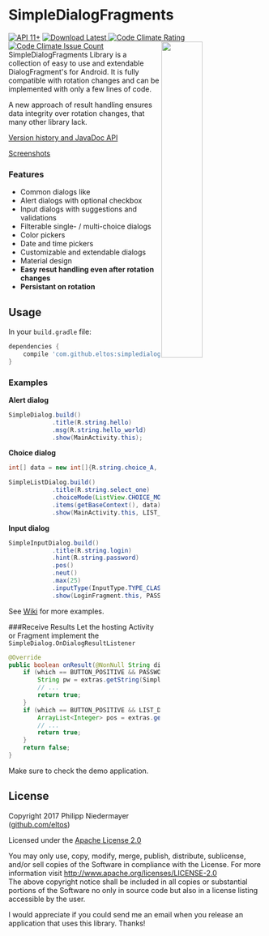 # SimpleDialogFragments

[ ![API 11+](https://img.shields.io/badge/API-11+-lightgrey.svg)](https://developer.android.com/about/versions/android-3.0.html)
[ ![Download Latest](https://api.bintray.com/packages/eltos/simpledialogfragments/SimpleDialogFragment/images/download.svg) ](https://bintray.com/eltos/simpledialogfragments/SimpleDialogFragment/_latestVersion)
[![Code Climate Rating](https://codeclimate.com/github/eltos/SimpleDialogFragments/badges/gpa.svg)](https://codeclimate.com/github/eltos/SimpleDialogFragments)
[![Code Climate Issue Count](https://img.shields.io/codeclimate/issues/github/eltos/SimpleDialogFragments.svg)](https://codeclimate.com/github/eltos/SimpleDialogFragments)
 
<img width="40%" align="right" src="https://github.com/eltos/SimpleDialogFragments/raw/master/wiki/simplecolorwheeldialog.png"/>
  
SimpleDialogFragments Library is a collection of easy to use and extendable DialogFragment's for Android.
It is fully compatible with rotation changes and can be implemented with only a few lines of code.

A new approach of result handling ensures data integrity over rotation changes, that many other library lack.


[Version history and JavaDoc API](https://eltos.github.io/SimpleDialogFragments/)

[Screenshots](https://github.com/eltos/SimpleDialogFragments/wiki/Showcase)


### Features

* Common dialogs like
 * Alert dialogs with optional checkbox
 * Input dialogs with suggestions and validations
 * Filterable single- / multi-choice dialogs
 * Color pickers
 * Date and time pickers
* Customizable and extendable dialogs
* Material design
* **Easy resut handling even after rotation changes**
* **Persistant on rotation**


## Usage

In your ``build.gradle`` file:
```groovy
dependencies {
    compile 'com.github.eltos:simpledialogfragment:1.1'
}
```

### Examples

**Alert dialog**
```java
SimpleDialog.build()
            .title(R.string.hello)
            .msg(R.string.hello_world)
            .show(MainActivity.this);
```
**Choice dialog**
```java
int[] data = new int[]{R.string.choice_A, R.string.choice_B, R.string.choice_C};

SimpleListDialog.build()
            .title(R.string.select_one)
            .choiceMode(ListView.CHOICE_MODE_SINGLE_DIRECT)
            .items(getBaseContext(), data)
            .show(MainActivity.this, LIST_DIALOG);
```
**Input dialog**
```java
SimpleInputDialog.build()
            .title(R.string.login)
            .hint(R.string.password)
            .pos()
            .neut()
            .max(25)
            .inputType(InputType.TYPE_CLASS_TEXT | InputType.TYPE_TEXT_VARIATION_PASSWORD)
            .show(LoginFragment.this, PASSWORD_DIALOG);
```

See [Wiki](https://github.com/eltos/SimpleDialogFragments/wiki) for more examples.

###Receive Results
Let the hosting Activity or Fragment implement the `SimpleDialog.OnDialogResultListener`
```java
@Override
public boolean onResult(@NonNull String dialogTag, int which, @NonNull Bundle extras) {
    if (which == BUTTON_POSITIVE && PASSWORD_DIALOG.equals(dialogTag)){
        String pw = extras.getString(SimpleInputDialogFragment.TEXT);
        // ...
        return true;
    }
	if (which == BUTTON_POSITIVE && LIST_DIALOG.equals(dialogTag)){
        ArrayList<Integer> pos = extras.getIntegerArrayList(SimpleListDialog.SELECTED_POSITIONS);
		// ...
        return true;
    }
    return false;
}

```

Make sure to check the demo application.

## License

Copyright 2017 Philipp Niedermayer ([github.com/eltos](https://github.com/eltos))

Licensed under the [Apache License 2.0](http://www.apache.org/licenses/LICENSE-2.0)  


You may only use, copy, modify, merge, publish, distribute, sublicense, and/or sell copies of the Software in compliance with the License. For more information visit http://www.apache.org/licenses/LICENSE-2.0  
The above copyright notice shall be included in all copies or substantial portions of the Software no only in source code but also in a license listing accessible by the user.  

 
 
I would appreciate if you could send me an email when you release an application that uses this library. Thanks!
